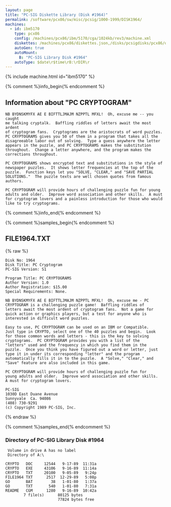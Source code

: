 ```yaml
---
layout: page
title: "PC-SIG Diskette Library (Disk #1964)"
permalink: /software/pcx86/sw/misc/pcsig/1000-1999/DISK1964/
machines:
  - id: ibm5170
    type: pcx86
    config: /machines/pcx86/ibm/5170/cga/1024kb/rev3/machine.xml
    diskettes: /machines/pcx86/diskettes.json,/disks/pcsigdisks/pcx86/diskettes.json
    autoGen: true
    autoMount:
      B: "PC-SIG Library Disk #1964"
    autoType: $date\r$time\rB:\rDIR\r
---
```


{% include machine.html id="ibm5170" %}

{% comment %}info_begin{% endcomment %}

## Information about "PC CRYPTOGRAM"

    NB BYDNSKMYFX AE E BIFTTLJMAJM NZPPTL MFXL!  Oh, excuse me -- you caught
    me talking cryptalk.  Baffling riddles of letters await the most ardent
    of cryptogram fans.  Cryptograms are the aristocrats of word puzzles.
    PC CRYPTOGRAMS gives you 50 of them in a program that takes all the
    disagreeable labor out of solving.  Type a guess anywhere the letter
    appears in the puzzle, and PC CRYPTOGRAMS makes the substitution
    throughout.  Change a letter anywhere, and the program makes the
    corrections throughout.
    
    PC CRYPTOGRAMS shows encrypted text and substitutions in the style of
    newspaper puzzles.  It shows letter frequencies at the top of the
    puzzle.  Function keys let you "SOLVE, "CLEAR," and "SAVE PARTIAL
    SOLUTIONS."  The puzzle texts are well chosen quotes from famous
    authors.
    
    PC CRYPTOGRAM will provide hours of challenging puzzle fun for young
    adults and older.  Improve word association and other skills.  A must
    for cryptogram lovers and a painless introduction for those who would
    like to try cryptograms.
{% comment %}info_end{% endcomment %}

{% comment %}samples_begin{% endcomment %}

## FILE1964.TXT

{% raw %}
```
Disk No: 1964                                                           
Disk Title: PC Cryptogram                                               
PC-SIG Version: S1                                                      
                                                                        
Program Title: PC CRYPTOGRAMS                                           
Author Version: 1.0                                                     
Author Registration: $15.00                                             
Special Requirements: None.                                             
                                                                        
NB BYDNSKMYFX AE E BIFTTLJMAJM NZPPTL MFXL!  Oh, excuse me - PC         
CRYPTOGRAM is a challenging puzzle game!  Baffling riddles of           
letters await the most ardent of cryptogram fans.  Not a game for       
quick action or graphics players, but a test for anyone who is          
interested in difficult word puzzles.                                   
                                                                        
Easy to use, PC CRYPTOGRAM can be used on an IBM or Compatible.         
Just type in CRYPTO, select one of the 40 puzzles and begin.  Look      
for those common words and letters - this is the key to solving         
cryptograms.  PC CRYPTOGRAM provides you with a list of the             
"letters" used and the frequency in which you find them in the          
puzzle.  Once you think you have figured out a word or letter, just     
type it in under its corresponding "letter" and the program             
automatically fills it in to the puzzle.  A "Solve," "Clear," and       
"Save" feature are also included in this game.                          
                                                                        
PC CRYPTOGRAM will provide hours of challenging puzzle fun for          
young adults and older.  Improve word association and other skills.     
A must for cryptogram lovers.                                           
                                                                        
PC-SIG                                                                  
1030D East Duane Avenue                                                 
Sunnyvale  Ca. 94086                                                    
(408) 730-9291                                                          
(c) Copyright 1989 PC-SIG, Inc.                                         
```
{% endraw %}

{% comment %}samples_end{% endcomment %}

### Directory of PC-SIG Library Disk #1964

     Volume in drive A has no label
     Directory of A:\

    CRYPTO   DOC     12544   9-17-89  11:31a
    CRYPTO   EXE     43106   9-16-89  11:14a
    CRYPTO   TXT     20100   9-05-89   9:24p
    FILE1964 TXT      2517  12-29-89   5:08p
    GO       BAT        38   1-01-80   1:37a
    GO       TXT       540   1-01-80   7:31a
    README   CGM      1280   9-16-89  10:42a
            7 file(s)      80125 bytes
                           77824 bytes free
